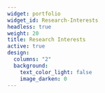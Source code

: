 ```yaml
---
widget: portfolio
widget_id: Research-Interests
headless: true
weight: 20
title: Research Interests
active: true
design:
  columns: "2"
  background:
    text_color_light: false
    image_darken: 0
---
```

